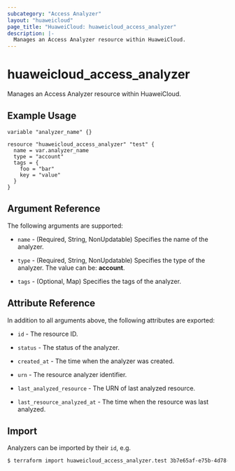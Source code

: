 ```yaml
---
subcategory: "Access Analyzer"
layout: "huaweicloud"
page_title: "HuaweiCloud: huaweicloud_access_analyzer"
description: |-
  Manages an Access Analyzer resource within HuaweiCloud.
---
```


# huaweicloud_access_analyzer

Manages an Access Analyzer resource within HuaweiCloud.

## Example Usage

```hcl
variable "analyzer_name" {}

resource "huaweicloud_access_analyzer" "test" {
  name = var.analyzer_name
  type = "account"
  tags = {
    foo = "bar"
    key = "value"
  }
}
```

## Argument Reference

The following arguments are supported:

* `name` - (Required, String, NonUpdatable) Specifies the name of the analyzer.

* `type` - (Required, String, NonUpdatable) Specifies the type of the analyzer.
  The value can be: **account**.

* `tags` - (Optional, Map) Specifies the tags of the analyzer.

## Attribute Reference

In addition to all arguments above, the following attributes are exported:

* `id` - The resource ID.

* `status` - The status of the analyzer.

* `created_at` - The time when the analyzer was created.

* `urn` - The resource analyzer identifier.

* `last_analyzed_resource` - The URN of last analyzed resource.

* `last_resource_analyzed_at` - The time when the resource was last analyzed.

## Import

Analyzers can be imported by their `id`, e.g.

```bash
$ terraform import huaweicloud_access_analyzer.test 3b7e65af-e75b-4d78-ac75-2a87924cd2a2
```
